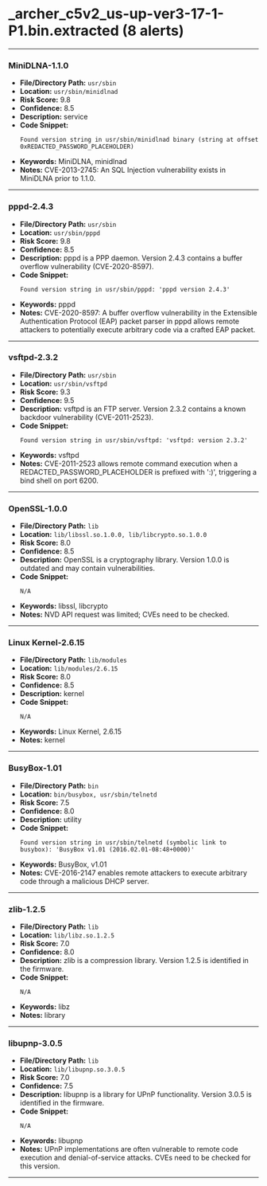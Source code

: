 # _archer_c5v2_us-up-ver3-17-1-P1.bin.extracted (8 alerts)

---

### MiniDLNA-1.1.0

- **File/Directory Path:** `usr/sbin`
- **Location:** `usr/sbin/minidlnad`
- **Risk Score:** 9.8
- **Confidence:** 8.5
- **Description:** service
- **Code Snippet:**
  ```
  Found version string in usr/sbin/minidlnad binary (string at offset 0xREDACTED_PASSWORD_PLACEHOLDER)
  ```
- **Keywords:** MiniDLNA, minidlnad
- **Notes:** CVE-2013-2745: An SQL Injection vulnerability exists in MiniDLNA prior to 1.1.0.

---
### pppd-2.4.3

- **File/Directory Path:** `usr/sbin`
- **Location:** `usr/sbin/pppd`
- **Risk Score:** 9.8
- **Confidence:** 8.5
- **Description:** pppd is a PPP daemon. Version 2.4.3 contains a buffer overflow vulnerability (CVE-2020-8597).
- **Code Snippet:**
  ```
  Found version string in usr/sbin/pppd: 'pppd version 2.4.3'
  ```
- **Keywords:** pppd
- **Notes:** CVE-2020-8597: A buffer overflow vulnerability in the Extensible Authentication Protocol (EAP) packet parser in pppd allows remote attackers to potentially execute arbitrary code via a crafted EAP packet.

---
### vsftpd-2.3.2

- **File/Directory Path:** `usr/sbin`
- **Location:** `usr/sbin/vsftpd`
- **Risk Score:** 9.3
- **Confidence:** 9.5
- **Description:** vsftpd is an FTP server. Version 2.3.2 contains a known backdoor vulnerability (CVE-2011-2523).
- **Code Snippet:**
  ```
  Found version string in usr/sbin/vsftpd: 'vsftpd: version 2.3.2'
  ```
- **Keywords:** vsftpd
- **Notes:** CVE-2011-2523 allows remote command execution when a REDACTED_PASSWORD_PLACEHOLDER is prefixed with ':)', triggering a bind shell on port 6200.

---
### OpenSSL-1.0.0

- **File/Directory Path:** `lib`
- **Location:** `lib/libssl.so.1.0.0, lib/libcrypto.so.1.0.0`
- **Risk Score:** 8.0
- **Confidence:** 8.5
- **Description:** OpenSSL is a cryptography library. Version 1.0.0 is outdated and may contain vulnerabilities.
- **Code Snippet:**
  ```
  N/A
  ```
- **Keywords:** libssl, libcrypto
- **Notes:** NVD API request was limited; CVEs need to be checked.

---
### Linux Kernel-2.6.15

- **File/Directory Path:** `lib/modules`
- **Location:** `lib/modules/2.6.15`
- **Risk Score:** 8.0
- **Confidence:** 8.5
- **Description:** kernel
- **Code Snippet:**
  ```
  N/A
  ```
- **Keywords:** Linux Kernel, 2.6.15
- **Notes:** kernel

---
### BusyBox-1.01

- **File/Directory Path:** `bin`
- **Location:** `bin/busybox, usr/sbin/telnetd`
- **Risk Score:** 7.5
- **Confidence:** 8.0
- **Description:** utility
- **Code Snippet:**
  ```
  Found version string in usr/sbin/telnetd (symbolic link to busybox): 'BusyBox v1.01 (2016.02.01-08:48+0000)'
  ```
- **Keywords:** BusyBox, v1.01
- **Notes:** CVE-2016-2147 enables remote attackers to execute arbitrary code through a malicious DHCP server.

---
### zlib-1.2.5

- **File/Directory Path:** `lib`
- **Location:** `lib/libz.so.1.2.5`
- **Risk Score:** 7.0
- **Confidence:** 8.0
- **Description:** zlib is a compression library. Version 1.2.5 is identified in the firmware.
- **Code Snippet:**
  ```
  N/A
  ```
- **Keywords:** libz
- **Notes:** library

---
### libupnp-3.0.5

- **File/Directory Path:** `lib`
- **Location:** `lib/libupnp.so.3.0.5`
- **Risk Score:** 7.0
- **Confidence:** 7.5
- **Description:** libupnp is a library for UPnP functionality. Version 3.0.5 is identified in the firmware.
- **Code Snippet:**
  ```
  N/A
  ```
- **Keywords:** libupnp
- **Notes:** UPnP implementations are often vulnerable to remote code execution and denial-of-service attacks. CVEs need to be checked for this version.

---

